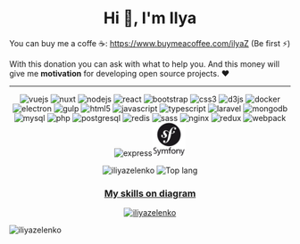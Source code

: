 <h1 align="center">Hi 👋, I'm Ilya</h1>

You can buy me a coffe ☕: https://www.buymeacoffee.com/ilyaZ (Be first ⚡)

With this donation you can ask with what to help you. And this money will give me **motivation** for developing open source projects. ❤

---

<p align="center">
<img
src="https://devicons.github.io/devicon/devicon.git/icons/vuejs/vuejs-original-wordmark.svg" alt="vuejs" width="60" height="60"/> <img src="https://d33wubrfki0l68.cloudfront.net/ea87c10bcb8ed254be189af21f83824051af6e8c/49dc7/logos/nuxt.svg" alt="nuxt" width="60" height="80"/> <img src="https://devicons.github.io/devicon/devicon.git/icons/nodejs/nodejs-original-wordmark.svg" alt="nodejs" width="80" height="60"/> <img
src="https://devicons.github.io/devicon/devicon.git/icons/react/react-original-wordmark.svg" alt="react" width="30" height="60"/> <img src="https://devicons.github.io/devicon/devicon.git/icons/bootstrap/bootstrap-plain.svg" alt="bootstrap" width="30" height="60"/> <img src="https://devicons.github.io/devicon/devicon.git/icons/css3/css3-original-wordmark.svg" alt="css3" width="60" height="60"/> <img src="https://devicons.github.io/devicon/devicon.git/icons/d3js/d3js-original.svg" alt="d3js" width="20" height="60"/> <img src="https://devicons.github.io/devicon/devicon.git/icons/docker/docker-original-wordmark.svg" alt="docker" width="30" height="60"/> <img src="https://devicons.github.io/devicon/devicon.git/icons/electron/electron-original.svg" alt="electron" width="60" height="60"/> <img src="https://devicons.github.io/devicon/devicon.git/icons/gulp/gulp-plain.svg" alt="gulp" width="20" height="60"/> <img src="https://devicons.github.io/devicon/devicon.git/icons/html5/html5-original-wordmark.svg" alt="html5" width="60" height="60"/> <img src="https://devicons.github.io/devicon/devicon.git/icons/javascript/javascript-original.svg" alt="javascript" width="60" height="60"/> <img src="https://devicons.github.io/devicon/devicon.git/icons/typescript/typescript-original.svg" alt="typescript" width="60" height="60"/> <img src="https://devicons.github.io/devicon/devicon.git/icons/laravel/laravel-plain-wordmark.svg" alt="laravel" width="60" height="60"/> <img src="https://devicons.github.io/devicon/devicon.git/icons/mongodb/mongodb-original-wordmark.svg" alt="mongodb" width="30" height="60"/> <img src="https://devicons.github.io/devicon/devicon.git/icons/mysql/mysql-original-wordmark.svg" alt="mysql" width="60" height="60"/> <img src="https://devicons.github.io/devicon/devicon.git/icons/php/php-original.svg" alt="php" width="60" height="60"/> <img src="https://devicons.github.io/devicon/devicon.git/icons/postgresql/postgresql-original-wordmark.svg" alt="postgresql" width="30" height="60"/> <img src="https://devicons.github.io/devicon/devicon.git/icons/redis/redis-original-wordmark.svg" alt="redis" width="30" height="60"/> <img src="https://devicons.github.io/devicon/devicon.git/icons/sass/sass-original.svg" alt="sass" width="60" height="60"/> <img src="https://devicons.github.io/devicon/devicon.git/icons/nginx/nginx-original.svg" alt="nginx" width="30" height="60"/> <img src="https://devicons.github.io/devicon/devicon.git/icons/redux/redux-original.svg" alt="redux" width="30" height="60"/> <img src="https://devicons.github.io/devicon/devicon.git/icons/webpack/webpack-original.svg" alt="webpack" width="60" height="60"/> <img src="https://devicons.github.io/devicon/devicon.git/icons/express/express-original-wordmark.svg" alt="express" width="40" height="60"/><img src="https://raw.githubusercontent.com/devicons/devicon/master/icons/symfony/symfony-original-wordmark.svg" alt="symfony" width="60" height="60"/>
</p>

<p align="center">
  <img src="https://github-readme-stats.vercel.app/api?username=iliyazelenko&show_icons=true" alt="iliyazelenko" />
  <img src="https://github-readme-stats.vercel.app/api/top-langs/?username=iliyazelenko" alt="Top lang" />
</p>

<h3 align="center"><a href="https://iliyazelenko.github.io/skills/">My skills on diagram</a></h3>

<p align="center">
  <a href="https://iliyazelenko.github.io/skills/">
    <img src="https://camo.githubusercontent.com/2f116070588b1e185231fc7f510d60bae5e4d51c/68747470733a2f2f692e696d6775722e636f6d2f476750534264752e706e67" width="600" alt="iliyazelenko" />
  </a>
</p>



<p align="left"> <img src="https://komarev.com/ghpvc/?username=iliyazelenko" alt="iliyazelenko" /> </p>

<!--
**iliyaZelenko/iliyaZelenko** is a ✨ _special_ ✨ repository because its `README.md` (this file) appears on your GitHub profile.

Here are some ideas to get you started:

- 🔭 I’m currently working on ...
- 🌱 I’m currently learning ...
- 👯 I’m looking to collaborate on ...
- 🤔 I’m looking for help with ...
- 💬 Ask me about ...
- 📫 How to reach me: ...
- 😄 Pronouns: ...
- ⚡ Fun fact: ...
-->
